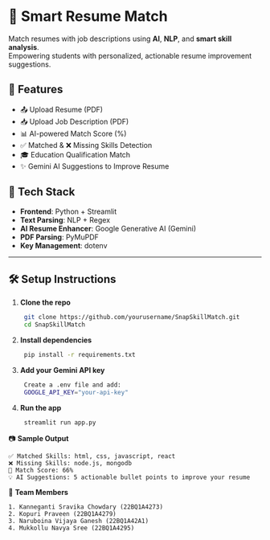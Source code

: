 # 💼 Smart Resume Match

Match resumes with job descriptions using **AI**, **NLP**, and **smart skill analysis**.  
Empowering students with personalized, actionable resume improvement suggestions.



## 🚀 Features

- 📤 Upload Resume (PDF)
- 📥 Upload Job Description (PDF)
- 📊 AI-powered Match Score (%)
- ✅ Matched & ❌ Missing Skills Detection
- 🎓 Education Qualification Match
- ✨ Gemini AI Suggestions to Improve Resume



## 🧠 Tech Stack

- **Frontend**: Python + Streamlit  
- **Text Parsing**: NLP + Regex  
- **AI Resume Enhancer**: Google Generative AI (Gemini)  
- **PDF Parsing**: PyMuPDF  
- **Key Management**: dotenv

---

## 🛠️ Setup Instructions

1. **Clone the repo**
   ```bash 
    git clone https://github.com/yourusername/SnapSkillMatch.git
    cd SnapSkillMatch 
   ```
3. **Install dependencies**
   ```bash
    pip install -r requirements.txt 
   ```
5. **Add your Gemini API key**
   ```bash
    Create a .env file and add:
    GOOGLE_API_KEY="your-api-key" 
   ```
5. **Run the app**
   ```bash
    streamlit run app.py
   ```

 📷 **Sample Output**
    
    ✅ Matched Skills: html, css, javascript, react
    ❌ Missing Skills: node.js, mongodb
    🎯 Match Score: 66%
    💡 AI Suggestions: 5 actionable bullet points to improve your resume

👥 **Team Members**

    1. Kanneganti Sravika Chowdary (22BQ1A4273)
    2. Kopuri Praveen (22BQ1A4279)
    3. Naruboina Vijaya Ganesh (22BQ1A42A1)
    4. Mukkollu Navya Sree (22BQ1A4295)


